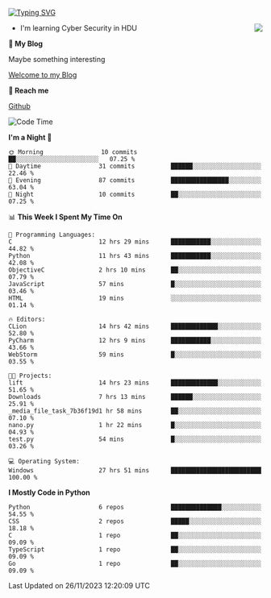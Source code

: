 [![Typing SVG](https://readme-typing-svg.herokuapp.com?font=Fira+Code&pause=1000&random=false&width=450&height=60&lines=Hello+%F0%9F%91%8B%F0%9F%8F%BB;I'm+JBNRZ)](https://git.io/typing-svg)

<a href="#">
  <img align="right" src="https://github-readme-stats.vercel.app/api?username=JBNRZ&show_icons=true&bg_color=15,f2f7fd,E0EAFC" />
</a>

- I'm learning Cyber Security in HDU

 **🌱 My Blog**

Maybe something interesting

[Welcome to my Blog](https://jbnrz.com.cn/)

 **💬 Reach me** 

[Github](https://github.com/JBNRZ)


<!--START_SECTION:waka-->
![Code Time](http://img.shields.io/badge/Code%20Time-138%20hrs%2051%20mins-blue)

**I'm a Night 🦉** 

```text
🌞 Morning                10 commits          ██░░░░░░░░░░░░░░░░░░░░░░░   07.25 % 
🌆 Daytime                31 commits          ██████░░░░░░░░░░░░░░░░░░░   22.46 % 
🌃 Evening                87 commits          ████████████████░░░░░░░░░   63.04 % 
🌙 Night                  10 commits          ██░░░░░░░░░░░░░░░░░░░░░░░   07.25 % 
```


📊 **This Week I Spent My Time On** 

```text
💬 Programming Languages: 
C                        12 hrs 29 mins      ███████████░░░░░░░░░░░░░░   44.82 % 
Python                   11 hrs 43 mins      ███████████░░░░░░░░░░░░░░   42.08 % 
ObjectiveC               2 hrs 10 mins       ██░░░░░░░░░░░░░░░░░░░░░░░   07.79 % 
JavaScript               57 mins             █░░░░░░░░░░░░░░░░░░░░░░░░   03.46 % 
HTML                     19 mins             ░░░░░░░░░░░░░░░░░░░░░░░░░   01.14 % 

🔥 Editors: 
CLion                    14 hrs 42 mins      █████████████░░░░░░░░░░░░   52.80 % 
PyCharm                  12 hrs 9 mins       ███████████░░░░░░░░░░░░░░   43.66 % 
WebStorm                 59 mins             █░░░░░░░░░░░░░░░░░░░░░░░░   03.55 % 

🐱‍💻 Projects: 
lift                     14 hrs 23 mins      █████████████░░░░░░░░░░░░   51.65 % 
Downloads                7 hrs 13 mins       ██████░░░░░░░░░░░░░░░░░░░   25.91 % 
_media_file_task_7b36f19d1 hr 58 mins        ██░░░░░░░░░░░░░░░░░░░░░░░   07.10 % 
nano.py                  1 hr 22 mins        █░░░░░░░░░░░░░░░░░░░░░░░░   04.93 % 
test.py                  54 mins             █░░░░░░░░░░░░░░░░░░░░░░░░   03.26 % 

💻 Operating System: 
Windows                  27 hrs 51 mins      █████████████████████████   100.00 % 
```

**I Mostly Code in Python** 

```text
Python                   6 repos             ██████████████░░░░░░░░░░░   54.55 % 
CSS                      2 repos             █████░░░░░░░░░░░░░░░░░░░░   18.18 % 
C                        1 repo              ██░░░░░░░░░░░░░░░░░░░░░░░   09.09 % 
TypeScript               1 repo              ██░░░░░░░░░░░░░░░░░░░░░░░   09.09 % 
Go                       1 repo              ██░░░░░░░░░░░░░░░░░░░░░░░   09.09 % 
```




 Last Updated on 26/11/2023 12:20:09 UTC
<!--END_SECTION:waka-->
